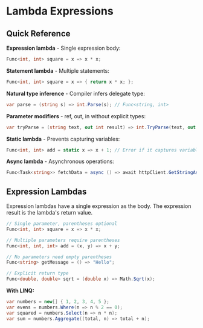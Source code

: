 # Lambda Expressions
## Quick Reference

**Expression lambda** - Single expression body:

```csharp
Func<int, int> square = x => x * x;
```

**Statement lambda** - Multiple statements:

```csharp
Func<int, int> square = x => { return x * x; };
```

**Natural type inference** - Compiler infers delegate type:

```csharp
var parse = (string s) => int.Parse(s); // Func<string, int>
```

**Parameter modifiers** - ref, out, in without explicit types:

```csharp
var tryParse = (string text, out int result) => int.TryParse(text, out result);
```

**Static lambda** - Prevents capturing variables:

```csharp
Func<int, int> add = static x => x + 1; // Error if it captures variables
```

**Async lambda** - Asynchronous operations:

```csharp
Func<Task<string>> fetchData = async () => await httpClient.GetStringAsync(url);
```

## Expression Lambdas

Expression lambdas have a single expression as the body. The expression result is the lambda's return value.

```csharp
// Single parameter, parentheses optional
Func<int, int> square = x => x * x;

// Multiple parameters require parentheses
Func<int, int, int> add = (x, y) => x + y;

// No parameters need empty parentheses
Func<string> getMessage = () => "Hello";

// Explicit return type
Func<double, double> sqrt = (double x) => Math.Sqrt(x);
```

**With LINQ:**

```csharp
var numbers = new[] { 1, 2, 3, 4, 5 };
var evens = numbers.Where(n => n % 2 == 0);
var squared = numbers.Select(n => n * n);
var sum = numbers.Aggregate((total, n) => total + n);
```
